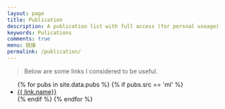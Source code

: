 ```yaml
---
layout: page
title: Publication
description: A publication list with full access (for persnal useage)
keywords: Pulications
comments: true
menu: 链接
permalink: /publication/
---
```


> Below are some links I considered to be useful. 

<ul>
{% for pubs in site.data.pubs %}
  {% if pubs.src == 'ml' %}
  <li><a href="{{ link.url }}" target="_blank">{{ link.name}}</a></li>
  {% endif %}
{% endfor %}
</ul>